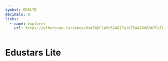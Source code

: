 ```yaml
---
symbol: EDSLTE
decimals: 0
links:
  - name: explorer
    url: https://etherscan.io/token/0xA7ADC14fc624617a18E5A476d80A7FeFE90A11B7
---
```


# Edustars Lite
